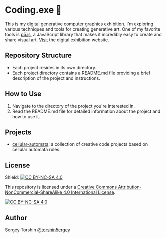 # Coding.exe 🎨

This is my digital generative computer graphics exhibition.
I'm exploring various techniques and tools for creating generative art. One of my favorite tools is [p5.js](https://editor.p5js.org/torshin5ergey/sketches), a JavaScript library that makes it incredibly easy to create and share visual art.
[Visit]() the digital exhibition website.

## Repository Structure

- Each project resides in its own directory.
- Each project directory contains a README.md file providing a brief description of the project and instructions.

## How to Use

1. Navigate to the directory of the project you're interested in.
2. Read the README.md file for detailed information about the project and how to use it.

## Projects

- [cellular-automata](./cellular-automata/): a collection of creative code projects based on cellular automata rules.

## License

Shield: [![CC BY-NC-SA 4.0][cc-by-nc-sa-shield]][cc-by-nc-sa]

This repository is licensed under a
[Creative Commons Attribution-NonCommercial-ShareAlike 4.0 International License][cc-by-nc-sa].

[![CC BY-NC-SA 4.0][cc-by-nc-sa-image]][cc-by-nc-sa]

[cc-by-nc-sa]: http://creativecommons.org/licenses/by-nc-sa/4.0/
[cc-by-nc-sa-image]: https://licensebuttons.net/l/by-nc-sa/4.0/88x31.png
[cc-by-nc-sa-shield]: https://img.shields.io/badge/License-CC%20BY--NC--SA%204.0-lightgrey.svg

## Author 

Sergey Torshin [@torshin5ergey](https://github.com/torshin5ergey)
